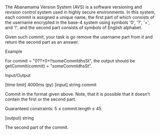The Abanamama Version System (AVS) is a software versioning and revision control system used in highly secure environments. In this system, each commit is assigned a unique name, the first part of which consists of the username encrypted in the base-4 system using symbols '0', '?', '+', and '!', and the second part consists of symbols of English alphabet.

Given such commit, your task is go remove the username part from it and return the second part as an answer.

Example

For commit = "0??+0+!!someCommIdhsSt", the output should be
getCommit(commit) = "someCommIdhsSt".

Input/Output

[time limit] 4000ms (py)
[input] string commit

Commit in the format given above. Note, that it is possible that it doesn't contain the first or the second part.

Guaranteed constraints:
5 ≤ commit.length ≤ 45.

[output] string

The second part of the commit.
